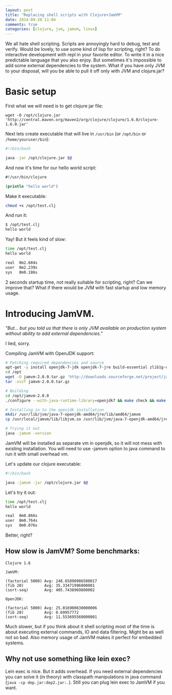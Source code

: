 ```yaml
---
layout: post
title: "Replacing shell scripts with Clojure+JamVM"
date: 2014-09-28 11:04
comments: true
categories: [clojure, jvm, jamvm, linux]
---
```

We all hate shell scripting.
Scripts are annoyingly hard to debug, test and verify.
Would be lovely, to use some kind of lisp for scripting, right?
To do interactive development with repl in your favorite editor.
To write it in a nice predictable language that you also enjoy.
But sometimes it's impossible to add some external dependencies to the system.
What if you have only JVM to your disposal, will you be able to pull it off only with JVM and clojure.jar?

<!--more-->

# Basic setup

First what we will need is to get clojure jar file:

```
wget -O /opt/clojure.jar 'http://central.maven.org/maven2/org/clojure/clojure/1.6.0/clojure-1.6.0.jar'
```

Next lets create executable that will live in `/usr/bin` (or `/opt/bin` or `/home/youruser/bin`):

```bash /usr/bin/clojure
#!/bin/bash

java -jar /opt/clojure.jar $@
```

And now it's time for our hello world script:

```clojure /opt/test.clj
#!/usr/bin/clojure

(println "hello world")
```

Make it executable:

```bash
chmod +x /opt/test.clj
```

And run it:

```bash
$ /opt/test.clj
hello world
```

Yay! But it feels kind of slow:

```bash
time /opt/test.clj
hello world

real  0m2.684s
user  0m2.239s
sys   0m0.186s
```

2 seconds startup time, not really suitable for scripting, right?
Can we improve that? What if there would be JVM with fast startup and low memory usage.

# Introducing JamVM.

*"But... but you told us that there is only JVM available on production system without ability to add external dependencies."*

I lied, sorry.

Compiling JamVM with OpenJDK support:

```bash
# Fetching required dependencies and source
apt-get -y install openjdk-7-jdk openjdk-7-jre build-essential zlib1g-dev
cd /opt
wget -O jamvm-2.0.0.tar.gz 'http://downloads.sourceforge.net/project/jamvm/jamvm/JamVM%202.0.0/jamvm-2.0.0.tar.gz'
tar -xvzf jamvm-2.0.0.tar.gz

# Building
cd /opt/jamvm-2.0.0
./configure --with-java-runtime-library=openjdk7 && make check && make && make install

# Installing in to the openjdk installation
mkdir /usr/lib/jvm/java-7-openjdk-amd64/jre/lib/amd64/jamvm
cp /usr/local/jamvm/lib/libjvm.so /usr/lib/jvm/java-7-openjdk-amd64/jre/lib/amd64/jamvm/libjvm.so

# Trying it out
java -jamvm -version
```

JamVM will be installed as separate vm in openjdk, so it will not mess with existing installation.
You will need to use -jamvm option to java command to run it with small overhead vm.

Let's update our clojure executable:

```bash /usr/bin/clojure
#!/bin/bash

java -jamvm -jar /opt/clojure.jar $@
```

Let's try it out:

```bash
time /opt/test.clj
hello world

real  0m0.866s
user  0m0.764s
sys   0m0.076s
```

Better, right?

## How slow is JamVM? Some benchmarks:

```text
Clojure 1.6

JamVM:

(factorial 5000) Avg: 248.65890986500017
(fib 20)         Avg: 35.33471996000001
(sort-seq)       Avg: 405.7438969800002

OpenJDK:

(factorial 5000) Avg: 25.016900630000006
(fib 20)         Avg: 0.69957772
(sort-seq)       Avg: 11.553695560000001
```

Much slower, but if you think about it
shell scripting most of the time is about executing external commands,
IO and data filtering. Might be as well not so bad.
Also memory usage of JamVM makes it perfect for embedded systems.

## Why not use something like lein exec?

Lein exec is nice. But it adds overhead.
If you need external dependencies you can solve it (in theory)
with classpath manipulations in java command (`java -cp dep.jar:dep2.jar:.`).
Still you can plug lein exec to JamVM if you want.
